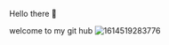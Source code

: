Hello there 👋

welcome to my git hub ![1614519283776](https://github.com/farnushKazemi/farnushKazemi/assets/166836271/b939c960-41d9-428d-8072-5d2e19148739)

